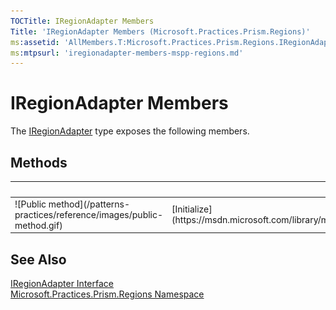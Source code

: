 ```yaml
---
TOCTitle: IRegionAdapter Members
Title: 'IRegionAdapter Members (Microsoft.Practices.Prism.Regions)'
ms:assetid: 'AllMembers.T:Microsoft.Practices.Prism.Regions.IRegionAdapter'
ms:mtpsurl: 'iregionadapter-members-mspp-regions.md'
---
```



# IRegionAdapter Members

The [IRegionAdapter](https://msdn.microsoft.com/library/microsoft.practices.prism.regions.iregionadapter) type exposes the following members.

## Methods


<table>

<thead>
<tr class="header">
<th> </th>
<th>Name</th>
<th>Description</th>
</tr>
</thead>
<tbody>
<tr class="odd">
<td>![Public method](/patterns-practices/reference/images/public-method.gif)</td>
<td>[Initialize](https://msdn.microsoft.com/library/microsoft.practices.prism.regions.iregionadapter.initialize(system.object%2csystem.string))</td>
<td><div class="summary">
Adapts an object and binds it to a new [IRegion](https://msdn.microsoft.com/library/microsoft.practices.prism.regions.iregion).
</div></td>
</tr>
</tbody>
</table>

## See Also

[IRegionAdapter Interface](https://msdn.microsoft.com/library/microsoft.practices.prism.regions.iregionadapter)<br/>
[Microsoft.Practices.Prism.Regions Namespace](https://msdn.microsoft.com/library/microsoft.practices.prism.regions)<br/>
